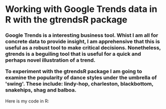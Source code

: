 <h1>Working with Google Trends data in R with the gtrendsR package</h1>


<h3>Google Trends is a interesting business tool. Whist I am all for concrete data to provide insight, I am apprehensive that this is useful as a robust tool to make critical decisions. Nonetheless, gtrends is a beguiling tool that is useful for a quick and perhaps novel illustration of a trend. 

To experiment with the gtrendsR package I am going to examine the popularity of dance styles under the umbrella of 'swing'. These include: lindy-hop, charleston, blackbottom, snakehips, shag and balboa. </h3>


Here is my code in R:
```R

```

